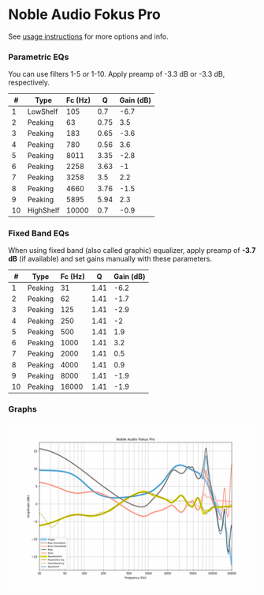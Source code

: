 # Noble Audio Fokus Pro
See [usage instructions](https://github.com/jaakkopasanen/AutoEq#usage) for more options and info.

### Parametric EQs
You can use filters 1-5 or 1-10. Apply preamp of -3.3 dB or -3.3 dB, respectively.

|   # | Type      |   Fc (Hz) |    Q |   Gain (dB) |
|-----|-----------|-----------|------|-------------|
|   1 | LowShelf  |       105 | 0.7  |        -6.7 |
|   2 | Peaking   |        63 | 0.75 |         3.5 |
|   3 | Peaking   |       183 | 0.65 |        -3.6 |
|   4 | Peaking   |       780 | 0.56 |         3.6 |
|   5 | Peaking   |      8011 | 3.35 |        -2.8 |
|   6 | Peaking   |      2258 | 3.63 |        -1   |
|   7 | Peaking   |      3258 | 3.5  |         2.2 |
|   8 | Peaking   |      4660 | 3.76 |        -1.5 |
|   9 | Peaking   |      5895 | 5.94 |         2.3 |
|  10 | HighShelf |     10000 | 0.7  |        -0.9 |

### Fixed Band EQs
When using fixed band (also called graphic) equalizer, apply preamp of **-3.7 dB** (if available) and set gains manually with these parameters.

|   # | Type    |   Fc (Hz) |    Q |   Gain (dB) |
|-----|---------|-----------|------|-------------|
|   1 | Peaking |        31 | 1.41 |        -6.2 |
|   2 | Peaking |        62 | 1.41 |        -1.7 |
|   3 | Peaking |       125 | 1.41 |        -2.9 |
|   4 | Peaking |       250 | 1.41 |        -2   |
|   5 | Peaking |       500 | 1.41 |         1.9 |
|   6 | Peaking |      1000 | 1.41 |         3.2 |
|   7 | Peaking |      2000 | 1.41 |         0.5 |
|   8 | Peaking |      4000 | 1.41 |         0.9 |
|   9 | Peaking |      8000 | 1.41 |        -1.9 |
|  10 | Peaking |     16000 | 1.41 |        -1.9 |

### Graphs
![](./Noble%20Audio%20Fokus%20Pro.png)
